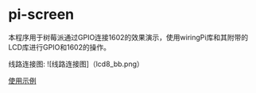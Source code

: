 pi-screen
=========

本程序用于树莓派通过GPIO连接1602的效果演示，使用wiringPi库和其附带的LCD库进行GPIO和1602的操作。

线路连接图:
![线路连接图]（lcd8_bb.png）

[使用示例](https://github.com/qtsharp/pi-screen/blob/master/1602.c)
